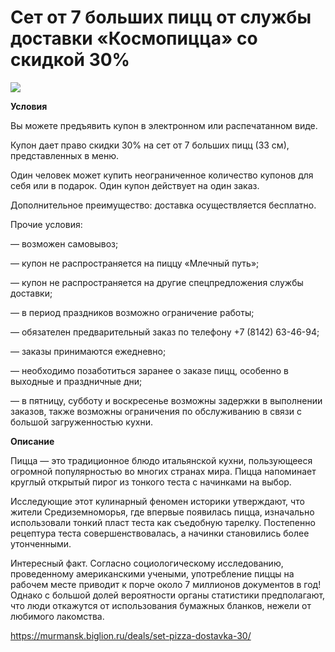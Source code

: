 # Сет от 7 больших пицц от службы доставки «Космопицца» со скидкой 30%
![](https://st.biglion.ru/c/w/672/h/378/cfs25/deal_offer/cd/87/cd8710cae3ecba1f41033bbc8cacc05d.jpg)

**Условия**

Вы можете предъявить купон в электронном или распечатанном виде.

Купон дает право скидки 30% на сет от 7 больших пицц (33 см), представленных в меню.

Один человек может купить неограниченное количество купонов для себя или в подарок.
Один купон действует на один заказ.

Дополнительное преимущество: доставка осуществляется бесплатно.

Прочие условия:

— возможен самовывоз;

— купон не распространяется на пиццу «Млечный путь»;

— купон не распространяется на другие спецпредложения службы доставки;

— в период праздников возможно ограничение работы;

— обязателен предварительный заказ по телефону +7 (8142) 63-46-94;

— заказы принимаются ежедневно;

— необходимо позаботиться заранее о заказе пицц, особенно в выходные и праздничные дни;

— в пятницу, субботу и воскресенье возможны задержки в выполнении заказов, также возможны ограничения по обслуживанию в связи с большой загруженностью кухни.

**Описание**

Пицца — это традиционное блюдо итальянской кухни, пользующееся огромной популярностью во многих странах мира. Пицца напоминает круглый открытый пирог из тонкого теста с начинками на выбор.

Исследующие этот кулинарный феномен историки утверждают, что жители Средиземноморья, где впервые появилась пицца, изначально использовали тонкий пласт теста как съедобную тарелку. Постепенно рецептура теста совершенствовалась, а начинки становились более утонченными.

Интересный факт. Согласно социологическому исследованию, проведенному американскими учеными, употребление пиццы на рабочем месте приводит к порче около 7 миллионов документов в год! Однако с большой долей вероятности органы статистики предполагают, что люди откажутся от использования бумажных бланков, нежели от любимого лакомства.

https://murmansk.biglion.ru/deals/set-pizza-dostavka-30/
